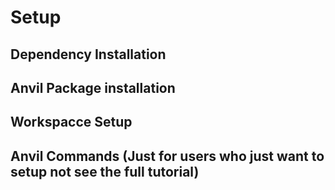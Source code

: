 # Setup

## Dependency Installation

## Anvil Package installation

## Workspacce Setup

## Anvil Commands (Just for users who just want to setup not see the full tutorial)